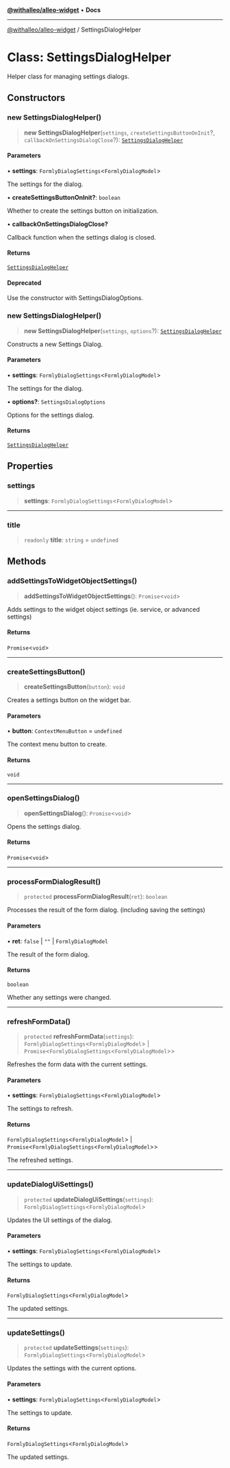 [**@withalleo/alleo-widget**](../README.md) • **Docs**

***

[@withalleo/alleo-widget](../globals.md) / SettingsDialogHelper

# Class: SettingsDialogHelper

Helper class for managing settings dialogs.

## Constructors

### new SettingsDialogHelper()

> **new SettingsDialogHelper**(`settings`, `createSettingsButtonOnInit`?, `callbackOnSettingsDialogClose`?): [`SettingsDialogHelper`](SettingsDialogHelper.md)

#### Parameters

• **settings**: `FormlyDialogSettings`\<`FormlyDialogModel`\>

The settings for the dialog.

• **createSettingsButtonOnInit?**: `boolean`

Whether to create the settings button on initialization.

• **callbackOnSettingsDialogClose?**

Callback function when the settings dialog is closed.

#### Returns

[`SettingsDialogHelper`](SettingsDialogHelper.md)

#### Deprecated

Use the constructor with SettingsDialogOptions.

### new SettingsDialogHelper()

> **new SettingsDialogHelper**(`settings`, `options`?): [`SettingsDialogHelper`](SettingsDialogHelper.md)

Constructs a new Settings Dialog.

#### Parameters

• **settings**: `FormlyDialogSettings`\<`FormlyDialogModel`\>

The settings for the dialog.

• **options?**: `SettingsDialogOptions`

Options for the settings dialog.

#### Returns

[`SettingsDialogHelper`](SettingsDialogHelper.md)

## Properties

### settings

> **settings**: `FormlyDialogSettings`\<`FormlyDialogModel`\>

***

### title

> `readonly` **title**: `string` = `undefined`

## Methods

### addSettingsToWidgetObjectSettings()

> **addSettingsToWidgetObjectSettings**(): `Promise`\<`void`\>

Adds settings to the widget object settings (ie. service, or advanced settings)

#### Returns

`Promise`\<`void`\>

***

### createSettingsButton()

> **createSettingsButton**(`button`): `void`

Creates a settings button on the widget bar.

#### Parameters

• **button**: `ContextMenuButton` = `undefined`

The context menu button to create.

#### Returns

`void`

***

### openSettingsDialog()

> **openSettingsDialog**(): `Promise`\<`void`\>

Opens the settings dialog.

#### Returns

`Promise`\<`void`\>

***

### processFormDialogResult()

> `protected` **processFormDialogResult**(`ret`): `boolean`

Processes the result of the form dialog. (including saving the settings)

#### Parameters

• **ret**: `false` \| `""` \| `FormlyDialogModel`

The result of the form dialog.

#### Returns

`boolean`

Whether any settings were changed.

***

### refreshFormData()

> `protected` **refreshFormData**(`settings`): `FormlyDialogSettings`\<`FormlyDialogModel`\> \| `Promise`\<`FormlyDialogSettings`\<`FormlyDialogModel`\>\>

Refreshes the form data with the current settings.

#### Parameters

• **settings**: `FormlyDialogSettings`\<`FormlyDialogModel`\>

The settings to refresh.

#### Returns

`FormlyDialogSettings`\<`FormlyDialogModel`\> \| `Promise`\<`FormlyDialogSettings`\<`FormlyDialogModel`\>\>

The refreshed settings.

***

### updateDialogUiSettings()

> `protected` **updateDialogUiSettings**(`settings`): `FormlyDialogSettings`\<`FormlyDialogModel`\>

Updates the UI settings of the dialog.

#### Parameters

• **settings**: `FormlyDialogSettings`\<`FormlyDialogModel`\>

The settings to update.

#### Returns

`FormlyDialogSettings`\<`FormlyDialogModel`\>

The updated settings.

***

### updateSettings()

> `protected` **updateSettings**(`settings`): `FormlyDialogSettings`\<`FormlyDialogModel`\>

Updates the settings with the current options.

#### Parameters

• **settings**: `FormlyDialogSettings`\<`FormlyDialogModel`\>

The settings to update.

#### Returns

`FormlyDialogSettings`\<`FormlyDialogModel`\>

The updated settings.
